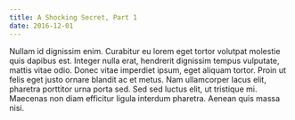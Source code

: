 ```yaml
---
title: A Shocking Secret, Part 1
date: 2016-12-01
---
```


Nullam id dignissim enim. Curabitur eu lorem eget tortor volutpat molestie quis dapibus est. Integer nulla erat, hendrerit dignissim tempus vulputate, mattis vitae odio. Donec vitae imperdiet ipsum, eget aliquam tortor. Proin ut felis eget justo ornare blandit ac et metus. Nam ullamcorper lacus elit, pharetra porttitor urna porta sed. Sed sed luctus elit, ut tristique mi. Maecenas non diam efficitur ligula interdum pharetra. Aenean quis massa nisi.
